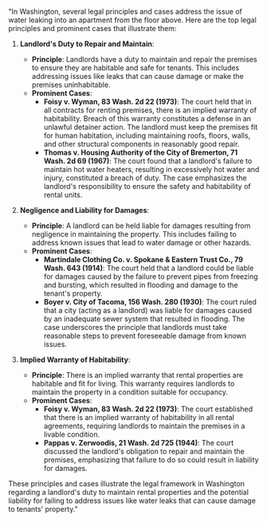 "In Washington, several legal principles and cases address the issue of water leaking into an apartment from the floor above. Here are the top legal principles and prominent cases that illustrate them:

1. **Landlord's Duty to Repair and Maintain**:
   - **Principle**: Landlords have a duty to maintain and repair the premises to ensure they are habitable and safe for tenants. This includes addressing issues like leaks that can cause damage or make the premises uninhabitable.
   - **Prominent Cases**:
     - **Foisy v. Wyman, 83 Wash. 2d 22 (1973)**: The court held that in all contracts for renting premises, there is an implied warranty of habitability. Breach of this warranty constitutes a defense in an unlawful detainer action. The landlord must keep the premises fit for human habitation, including maintaining roofs, floors, walls, and other structural components in reasonably good repair.
     - **Thomas v. Housing Authority of the City of Bremerton, 71 Wash. 2d 69 (1967)**: The court found that a landlord's failure to maintain hot water heaters, resulting in excessively hot water and injury, constituted a breach of duty. The case emphasizes the landlord's responsibility to ensure the safety and habitability of rental units.

2. **Negligence and Liability for Damages**:
   - **Principle**: A landlord can be held liable for damages resulting from negligence in maintaining the property. This includes failing to address known issues that lead to water damage or other hazards.
   - **Prominent Cases**:
     - **Martindale Clothing Co. v. Spokane & Eastern Trust Co., 79 Wash. 643 (1914)**: The court held that a landlord could be liable for damages caused by the failure to prevent pipes from freezing and bursting, which resulted in flooding and damage to the tenant's property.
     - **Boyer v. City of Tacoma, 156 Wash. 280 (1930)**: The court ruled that a city (acting as a landlord) was liable for damages caused by an inadequate sewer system that resulted in flooding. The case underscores the principle that landlords must take reasonable steps to prevent foreseeable damage from known issues.

3. **Implied Warranty of Habitability**:
   - **Principle**: There is an implied warranty that rental properties are habitable and fit for living. This warranty requires landlords to maintain the property in a condition suitable for occupancy.
   - **Prominent Cases**:
     - **Foisy v. Wyman, 83 Wash. 2d 22 (1973)**: The court established that there is an implied warranty of habitability in all rental agreements, requiring landlords to maintain the premises in a livable condition.
     - **Pappas v. Zerwoodis, 21 Wash. 2d 725 (1944)**: The court discussed the landlord's obligation to repair and maintain the premises, emphasizing that failure to do so could result in liability for damages.

These principles and cases illustrate the legal framework in Washington regarding a landlord's duty to maintain rental properties and the potential liability for failing to address issues like water leaks that can cause damage to tenants' property."